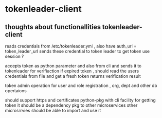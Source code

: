 # tokenleader-client

thoughts about  functionallities
tokenleader-client
-----------------
reads credentials from  /etc/tokenleader.yml  , also have auth_url = token_leader_url 
sends these credential to token leader to get token
use session ?

accepts token as  python parameter and also from cli and sends it to tokenleader for verifiaction
if expired token , should read the users credentials from file and get a fresh token
returns verification result 

token admin operation for user and role registration , org, dept and other db opertaions

should support https and certificates
python-pkg with cli facility for getting token
it should be a dependency  pkg to other microservices
other microsrrvies should be able to import and use it 


